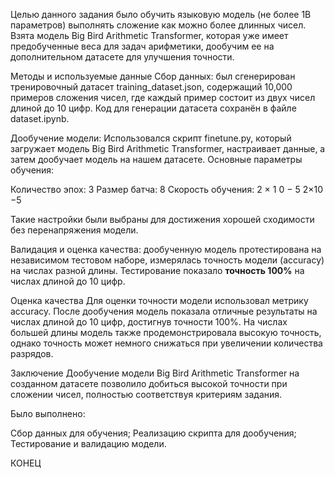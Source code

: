 Целью данного задания было обучить языковую модель (не более 1B параметров) выполнять сложение как можно более длинных чисел. Взята модель Big Bird Arithmetic Transformer, которая уже имеет предобученные веса для задач арифметики, дообучим ее на дополнительном датасете для улучшения точности.

Методы и используемые данные
Сбор данных: был сгенерирован тренировочный датасет training_dataset.json, содержащий 10,000 примеров сложения чисел, где каждый пример состоит из двух чисел длиной до 10 цифр. Код для генерации датасета сохранён в файле dataset.ipynb.

Дообучение модели: Использовался скрипт finetune.py, который загружает модель Big Bird Arithmetic Transformer, настраивает данные, а затем дообучает модель на нашем датасете. Основные параметры обучения:

Количество эпох: 3
Размер батча: 8
Скорость обучения: 
2
×
1
0
−
5
2×10 
−5
 
Такие настройки были выбраны для достижения хорошей сходимости без перенапряжения модели.

Валидация и оценка качества: дообученную модель протестирована на независимом тестовом наборе, измерялась точность модели (accuracy) на числах разной длины. Тестирование показало **точность 100%** на числах длиной до 10 цифр.

Оценка качества
Для оценки точности модели использовал метрику accuracy. После дообучения модель показала отличные результаты на числах длиной до 10 цифр, достигнув точности 100%. На числах большей длины модель также продемонстрировала высокую точность, однако точность может немного снижаться при увеличении количества разрядов.

Заключение
Дообучение модели Big Bird Arithmetic Transformer на созданном датасете позволило добиться высокой точности при сложении чисел, полностью соответствуя критериям задания. 

Было выполнено:

Сбор данных для обучения;
Реализацию скрипта для дообучения;
Тестирование и валидацию модели.

КОНЕЦ
